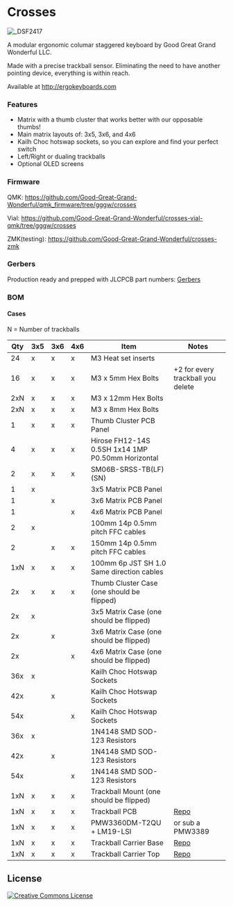 # Crosses
![_DSF2417](https://github.com/user-attachments/assets/991dbb80-7f5c-47ce-9eeb-23cf1107182d)

A modular ergonomic columar staggered keyboard by Good Great Grand Wonderful LLC. 

Made with a precise trackball sensor. Eliminating the need to have another pointing device, everything is within reach.

Available at http://ergokeyboards.com

### Features

- Matrix with a thumb cluster that works better with our opposable thumbs!
- Main matrix layouts of: 3x5, 3x6, and 4x6
- Kailh Choc hotswap sockets, so you can explore and find your perfect switch
- Left/Right or dualing trackballs
- Optional OLED screens

### Firmware

QMK: https://github.com/Good-Great-Grand-Wonderful/qmk_firmware/tree/gggw/crosses

Vial: https://github.com/Good-Great-Grand-Wonderful/crosses-vial-qmk/tree/gggw/crosses

ZMK(testing): https://github.com/Good-Great-Grand-Wonderful/crosses-zmk

### Gerbers

Production ready and prepped with JLCPCB part numbers: [Gerbers](Gerbers)

### BOM

#### Cases

N = Number of trackballs

| Qty       |3x5 | 3x6 | 4x6 | Item                                              | Notes                             |
|-----------|----|-----|-----|---------------------------------------------------|-----------------------------------|
| 24        | x  | x   | x   | M3 Heat set inserts                               |                                   |
| 16        | x  | x   | x   | M3 x 5mm Hex Bolts                                | +2 for every trackball you delete |
| 2xN       | x  | x   | x   | M3 x 12mm Hex Bolts                               |                                   |
| 2xN       | x  | x   | x   | M3 x 8mm Hex Bolts                                |                                   |
| 1         | x  | x   | x   | Thumb Cluster PCB Panel                           |                                   |
| 4         | x  | x   | x   | Hirose FH12-14S 0.5SH 1x14 1MP P0.50mm Horizontal |                                   |
| 2         | x  | x   | x   | SM06B-SRSS-TB(LF)(SN)                             |                                   |
| 1         | x  |     |     | 3x5 Matrix PCB Panel                              |                                   |
| 1         |    | x   |     | 3x6 Matrix PCB Panel                              |                                   |
| 1         |    |     | x   | 4x6 Matrix PCB Panel                              |                                   |
| 2         | x  |     |     | 100mm 14p 0.5mm pitch FFC cables                  |                                   |
| 2         |    | x   | x   | 150mm 14p 0.5mm pitch FFC cables                  |                                   |
| 1xN       | x  | x   | x   | 100mm 6p JST SH 1.0 Same direction cables         |                                   |
| 2x        | x  | x   | x   | Thumb Cluster Case (one should be flipped)        |                                   |
| 2x        | x  |     |     | 3x5 Matrix Case    (one should be flipped)        |                                   |
| 2x        |    | x   |     | 3x6 Matrix Case    (one should be flipped)        |                                   |
| 2x        |    |     | x   | 4x6 Matrix Case    (one should be flipped)        |                                   |
| 36x       | x  |     |     | Kailh Choc Hotswap Sockets                        |                                   |
| 42x       |    | x   |     | Kailh Choc Hotswap Sockets                        |                                   |
| 54x       |    |     | x   | Kailh Choc Hotswap Sockets                        |                                   |
| 36x       | x  |     |     | 1N4148 SMD SOD-123 Resistors                      |                                   |
| 42x       |    | x   |     | 1N4148 SMD SOD-123 Resistors                      |                                   |
| 54x       |    |     | x   | 1N4148 SMD SOD-123 Resistors                      |                                   |
| 1xN       | x  | x   | x   | Trackball Mount    (one should be flipped)        |                                   |
| 1xN       | x  | x   | x   | Trackball PCB                                     | [Repo](https://github.com/Good-Great-Grand-Wonderful/PMW3360DM-T2QU) |
| 1xN       | x  | x   | x   | PMW3360DM-T2QU + LM19-LSI                         | or sub a PMW3389                  |
| 1xN       | x  | x   | x   | Trackball Carrier Base                            | [Repo](https://github.com/Good-Great-Grand-Wonderful/PMW3360DM-T2QU) |
| 1xN       | x  | x   | x   | Trackball Carrier Top                             | [Repo](https://github.com/Good-Great-Grand-Wonderful/PMW3360DM-T2QU) |







## License

<a rel="license" href="http://creativecommons.org/licenses/by-nc/4.0/"><img alt="Creative Commons License" style="border-width:0" src="https://i.creativecommons.org/l/by-nc/4.0/88x31.png" /></a>
